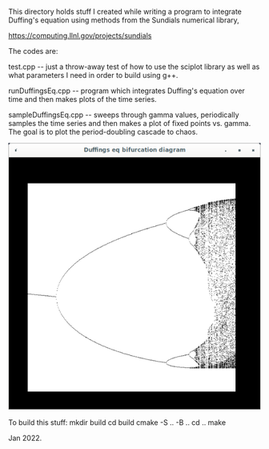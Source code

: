 This directory holds stuff I created while writing a program to
integrate Duffing's equation using methods from the Sundials numerical
library,

https://computing.llnl.gov/projects/sundials

The codes are:

test.cpp -- just a throw-away test of how to use the sciplot library
as well as what parameters I need in order to build using g++.

runDuffingsEq.cpp -- program which integrates Duffing's equation over
time and then makes plots of the time series.

sampleDuffingsEq.cpp -- sweeps through gamma values, periodically
samples the time series and then makes a plot of fixed points
vs. gamma.  The goal is to plot the period-doubling cascade to chaos.

![Bifurcation diagram](BifurcationDiagram.png)


To build this stuff:
mkdir build
cd build
cmake -S .. -B ..
cd ..
make


Jan 2022.

